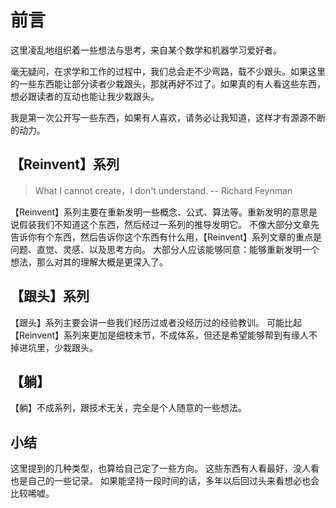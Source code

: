 # 前言

这里凌乱地组织着一些想法与思考，来自某个数学和机器学习爱好者。

毫无疑问，在求学和工作的过程中，我们总会走不少弯路，载不少跟头。如果这里的一些东西能让部分读者少栽跟头，那就再好不过了。如果真的有人看这些东西，想必跟读者的互动也能让我少栽跟头。

我是第一次公开写一些东西，如果有人喜欢，请务必让我知道，这样才有源源不断的动力。

## 【Reinvent】系列
> What I cannot create，I don't understand. -- Richard Feynman

【Reinvent】系列主要在重新发明一些概念、公式、算法等。重新发明的意思是说假装我们不知道这个东西，然后经过一系列的推导发明它。
不像大部分文章先告诉你有个东西，然后告诉你这个东西有什么用，【Reinvent】系列文章的重点是问题、直觉、灵感、以及思考方向。
大部分人应该能够同意：能够重新发明一个想法，那么对其的理解大概是更深入了。

## 【跟头】系列

【跟头】系列主要会讲一些我们经历过或者没经历过的经验教训。
可能比起【Reinvent】系列来更加是细枝末节，不成体系，但还是希望能够帮到有缘人不掉进坑里，少栽跟头。

## 【躺】

【躺】不成系列，跟技术无关，完全是个人随意的一些想法。

## 小结

这里提到的几种类型，也算给自己定了一些方向。
这些东西有人看最好，没人看也是自己的一些记录。
如果能坚持一段时间的话，多年以后回过头来看想必也会比较唏嘘。